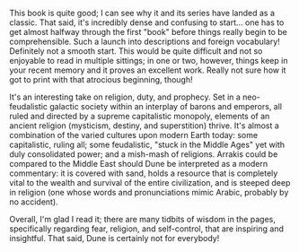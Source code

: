 This book is quite good; I can see why it and its series have landed as a classic. That said, it's incredibly dense and confusing to start... one has to get almost halfway through the first "book" before things really begin to be comprehensible. Such a launch into descriptions and foreign vocabulary! Definitely not a smooth start. This would be quite difficult and not so enjoyable to read in multiple sittings; in one or two, however, things keep in your recent memory and it proves an excellent work. Really not sure how it got to print with that atrocious beginning, though!

It's an interesting take on religion, duty, and prophecy. Set in a neo-feudalistic galactic society within an interplay of barons and emperors, all ruled and directed by a supreme capitalistic monopoly, elements of an ancient religion (mysticism, destiny, and superstition) thrive. It's almost a combination of the varied cultures upon modern Earth today: some capitalistic, ruling all; some feudalistic, "stuck in the Middle Ages" yet with duly consolidated power; and a mish-mash of religions. Arrakis could be compared to the Middle East should Dune be interpreted as a modern commentary: it is covered with sand, holds a resource that is completely vital to the wealth and survival of the entire civilization, and is steeped deep in religion (one whose words and pronunciations mimic Arabic, probably by no accident).

Overall, I'm glad I read it; there are many tidbits of wisdom in the pages, specifically regarding fear, religion, and self-control, that are inspiring and insightful. That said, Dune is certainly not for everybody!